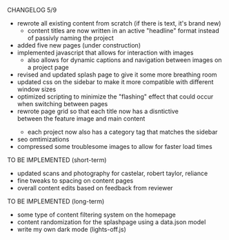 CHANGELOG 5/9
+ rewrote all existing content from scratch (if there is text, it's brand new)
  + content titles are now written in an active "headline" format instead of passivly naming the project
+ added five new pages (under construction)
+ implemented javascript that allows for interaction with images
  + also allows for dynamic captions and navigation between images on a project page
+ revised and updated splash page to give it some more breathing room
+ updated css on the sidebar to make it more compatible with different window sizes
+ optimized scripting to minimize the "flashing" effect that could occur when switching between pages
+ rewrote page grid so that each title now has a disntictive <div> between the feature image and main content
    + each project now also has a category tag that matches the sidebar
+ seo omtimizations
+ compressed some troublesome images to allow for faster load times 
  
TO BE IMPLEMENTED (short-term)
- updated scans and photography for castelar, robert taylor, reliance
- fine tweaks to spacing on content pages
- overall content edits based on feedback from reviewer
  
TO BE IMPLEMENTED (long-term)
- some type of content filtering system on the homepage
- content randomization for the splashpage using a data.json model
- write my own dark mode (lights-off.js)
